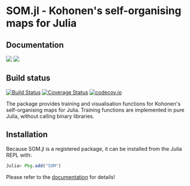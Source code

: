 # SOM.jl - Kohonen's self-organising maps for Julia


## Documentation

[![](https://img.shields.io/badge/docs-stable-blue.svg)](https://LiScI-Lab.github.io/SOM.jl/stable)
[![](https://img.shields.io/badge/docs-latest-blue.svg)](https://LiScI-Lab.github.io/SOM.jl/latest)

## Build status
[![Build Status](https://travis-ci.org/LiScI-Lab/SOM.jl.svg?branch=master)](https://travis-ci.org/LiScI-Lab/SOM.jl)
[![Coverage Status](https://coveralls.io/repos/LiScI-Lab/SOM.jl/badge.svg?branch=master&service=github)](https://coveralls.io/github/LiScI-Lab/SOM.jl?branch=master)
[![codecov.io](http://codecov.io/github/LiScI-Lab/SOM.jl/coverage.svg?branch=master)](http://codecov.io/github/LiScI-Lab/SOM.jl?branch=master)


The package provides training and visualisation functions
for Kohonen's self-organising maps for Julia.
Training functions are implemented in pure Julia, without calling
binary libraries.    

## Installation

Because SOM.jl is a registered package, it can be installed from the Julia REPL with:

````Julia
Julia> Pkg.add("SOM")
````


Please refer to the [documentation](https://lisci-lab.github.io/SOM.jl/stable) for details!
